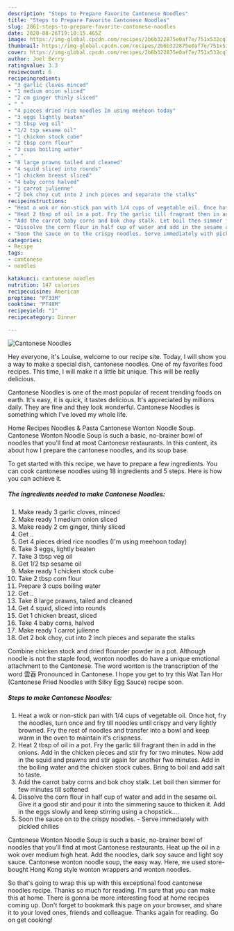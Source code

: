 ```yaml
---
description: "Steps to Prepare Favorite Cantonese Noodles"
title: "Steps to Prepare Favorite Cantonese Noodles"
slug: 2861-steps-to-prepare-favorite-cantonese-noodles
date: 2020-08-26T19:10:15.465Z
image: https://img-global.cpcdn.com/recipes/2b6b322875e0af7e/751x532cq70/cantonese-noodles-recipe-main-photo.jpg
thumbnail: https://img-global.cpcdn.com/recipes/2b6b322875e0af7e/751x532cq70/cantonese-noodles-recipe-main-photo.jpg
cover: https://img-global.cpcdn.com/recipes/2b6b322875e0af7e/751x532cq70/cantonese-noodles-recipe-main-photo.jpg
author: Joel Berry
ratingvalue: 3.3
reviewcount: 6
recipeingredient:
- "3 garlic cloves minced"
- "1 medium onion sliced"
- "2 cm ginger thinly sliced"
- " "
- "4 pieces dried rice noodles Im using meehoon today"
- "3 eggs lightly beaten"
- "3 tbsp veg oil"
- "1/2 tsp sesame oil"
- "1 chicken stock cube"
- "2 tbsp corn flour"
- "3 cups boiling water"
- " "
- "8 large prawns tailed and cleaned"
- "4 squid sliced into rounds"
- "1 chicken breast sliced"
- "4 baby corns halved"
- "1 carrot julienne"
- "2 bok choy cut into 2 inch pieces and separate the stalks"
recipeinstructions:
- "Heat a wok or non-stick pan with 1/4 cups of vegetable oil. Once hot, fry the noodles, turn once and fry till noodles until crispy and very lightly browned. Fry the rest of noodles and transfer into a bowl and keep warm in the oven to maintain it&#39;s crispness."
- "Heat 2 tbsp of oil in a pot. Fry the garlic till fragrant then in add in the onions. Add in the chicken pieces and stir fry for two minutes. Now add in the squid and prawns and stir again for another fwo minutes. Add in the boiling water and the chicken stock cubes. Bring to boil and add salt to taste."
- "Add the carrot baby corns and bok choy stalk. Let boil then simmer for few minutes till softened"
- "Dissolve the corn flour in half cup of water and add in the sesame oil. Give it a good stir and pour it into the simmering sauce to thicken it. Add in the eggs slowly and keep stirring using a chopstick...."
- "Soon the sauce on to the crispy noodles. Serve immediately with pickled chilies"
categories:
- Recipe
tags:
- cantonese
- noodles

katakunci: cantonese noodles 
nutrition: 147 calories
recipecuisine: American
preptime: "PT33M"
cooktime: "PT48M"
recipeyield: "1"
recipecategory: Dinner

---
```



![Cantonese Noodles](https://img-global.cpcdn.com/recipes/2b6b322875e0af7e/751x532cq70/cantonese-noodles-recipe-main-photo.jpg)

Hey everyone, it's Louise, welcome to our recipe site. Today, I will show you a way to make a special dish, cantonese noodles. One of my favorites food recipes. This time, I will make it a little bit unique. This will be really delicious.

Cantonese Noodles is one of the most popular of recent trending foods on earth. It's easy, it is quick, it tastes delicious. It's appreciated by millions daily. They are fine and they look wonderful. Cantonese Noodles is something which I've loved my whole life.

Home Recipes Noodles &amp; Pasta Cantonese Wonton Noodle Soup. Cantonese Wonton Noodle Soup is such a basic, no-brainer bowl of noodles that you&#39;ll find at most Cantonese restaurants. In this content, its about how I prepare the cantonese noodles, and its soup base.


To get started with this recipe, we have to prepare a few ingredients. You can cook cantonese noodles using 18 ingredients and 5 steps. Here is how you can achieve it.

<!--inarticleads1-->

##### The ingredients needed to make Cantonese Noodles:

1. Make ready 3 garlic cloves, minced
1. Make ready 1 medium onion sliced
1. Make ready 2 cm ginger, thinly sliced
1. Get  ..
1. Get 4 pieces dried rice noodles (I&#39;m using meehoon today)
1. Take 3 eggs, lightly beaten
1. Take 3 tbsp veg oil
1. Get 1/2 tsp sesame oil
1. Make ready 1 chicken stock cube
1. Take 2 tbsp corn flour
1. Prepare 3 cups boiling water
1. Get  ..
1. Take 8 large prawns, tailed and cleaned
1. Get 4 squid, sliced into rounds
1. Get 1 chicken breast, sliced
1. Take 4 baby corns, halved
1. Make ready 1 carrot julienne
1. Get 2 bok choy, cut into 2 inch pieces and separate the stalks


Combine chicken stock and dried flounder powder in a pot. Although noodle is not the staple food, wonton noodles do have a unique emotional attachment to the Cantonese. The word wonton is the transcription of the word 雲吞 Pronounced in Cantonese. I hope you get to try this Wat Tan Hor (Cantonese Fried Noodles with Silky Egg Sauce) recipe soon. 

<!--inarticleads2-->

##### Steps to make Cantonese Noodles:

1. Heat a wok or non-stick pan with 1/4 cups of vegetable oil. Once hot, fry the noodles, turn once and fry till noodles until crispy and very lightly browned. Fry the rest of noodles and transfer into a bowl and keep warm in the oven to maintain it&#39;s crispness.
1. Heat 2 tbsp of oil in a pot. Fry the garlic till fragrant then in add in the onions. Add in the chicken pieces and stir fry for two minutes. Now add in the squid and prawns and stir again for another fwo minutes. Add in the boiling water and the chicken stock cubes. Bring to boil and add salt to taste.
1. Add the carrot baby corns and bok choy stalk. Let boil then simmer for few minutes till softened
1. Dissolve the corn flour in half cup of water and add in the sesame oil. Give it a good stir and pour it into the simmering sauce to thicken it. Add in the eggs slowly and keep stirring using a chopstick....
1. Soon the sauce on to the crispy noodles. - Serve immediately with pickled chilies


Cantonese Wonton Noodle Soup is such a basic, no-brainer bowl of noodles that you&#39;ll find at most Cantonese restaurants. Heat up the oil in a wok over medium high heat. Add the noodles, dark soy sauce and light soy sauce. Cantonese wonton noodle soup, the easy way. Here, we used store-bought Hong Kong style wonton wrappers and wonton noodles. 

So that's going to wrap this up with this exceptional food cantonese noodles recipe. Thanks so much for reading. I'm sure that you can make this at home. There is gonna be more interesting food at home recipes coming up. Don't forget to bookmark this page on your browser, and share it to your loved ones, friends and colleague. Thanks again for reading. Go on get cooking!
